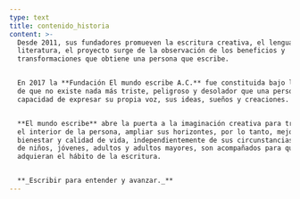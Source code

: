 ```yaml
---
type: text
title: contenido_historia
content: >-
  Desde 2011, sus fundadores promueven la escritura creativa, el lenguaje y la
  literatura, el proyecto surge de la observación de los beneficios y
  transformaciones que obtiene una persona que escribe.


  En 2017 la **Fundación El mundo escribe A.C.** fue constituida bajo la premisa
  de que no existe nada más triste, peligroso y desolador que una persona sin la
  capacidad de expresar su propia voz, sus ideas, sueños y creaciones.


  **El mundo escribe** abre la puerta a la imaginación creativa para transformar
  el interior de la persona, ampliar sus horizontes, por lo tanto, mejorar su
  bienestar y calidad de vida, independientemente de sus circunstancias. Cientos
  de niños, jóvenes, adultos y adultos mayores, son acompañados para que
  adquieran el hábito de la escritura.


  **_Escribir para entender y avanzar._**
---
```

